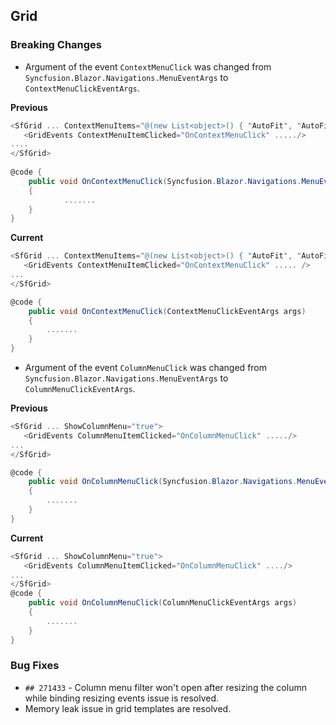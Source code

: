 ##  Grid

###    Breaking Changes

- Argument of the event `ContextMenuClick` was changed from `Syncfusion.Blazor.Navigations.MenuEventArgs` to `ContextMenuClickEventArgs`.

**Previous**

```csharp
<SfGrid ... ContextMenuItems="@(new List<object>() { "AutoFit", "AutoFitAll"})">
   <GridEvents ContextMenuItemClicked="OnContextMenuClick" ...../>
....
</SfGrid>
 
@code {
    public void OnContextMenuClick(Syncfusion.Blazor.Navigations.MenuEventArgs args)
    {
            .......
    }
}
```

**Current**

```csharp
<SfGrid ... ContextMenuItems="@(new List<object>() { "AutoFit", "AutoFitAll"})">
   <GridEvents ContextMenuItemClicked="OnContextMenuClick" ..... />
... 
</SfGrid>

@code {
    public void OnContextMenuClick(ContextMenuClickEventArgs args)
    {
        .......
    }
}
```

- Argument of the event `ColumnMenuClick` was changed from `Syncfusion.Blazor.Navigations.MenuEventArgs` to `ColumnMenuClickEventArgs`.

**Previous**

```csharp
<SfGrid ... ShowColumnMenu="true">
   <GridEvents ColumnMenuItemClicked="OnColumnMenuClick" ...../>
... 
</SfGrid>

@code {
    public void OnColumnMenuClick(Syncfusion.Blazor.Navigations.MenuEventArgs args)
    {
        .......
    }
}
```

**Current**
```csharp
<SfGrid ... ShowColumnMenu="true">
   <GridEvents ColumnMenuItemClicked="OnColumnMenuClick" ..../>
... 
</SfGrid>
@code {
    public void OnColumnMenuClick(ColumnMenuClickEventArgs args)
    {
        .......
    }
}
```

###    Bug Fixes

- `## 271433` - Column menu filter won't open after resizing the column while binding resizing events issue is resolved.
- Memory leak issue in grid templates are resolved.